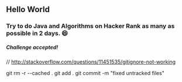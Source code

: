 ## Hello World

### Try to do Java and Algorithms on Hacker Rank as many as possible in 2 days. :smile:
##### Challenge accepted!


// http://stackoverflow.com/questions/11451535/gitignore-not-working

git rm -r --cached .
git add .
git commit -m "fixed untracked files"
